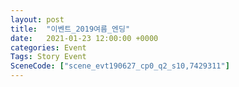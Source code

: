 ```yaml
---
layout: post
title:  "이벤트_2019여름_엔딩"
date:   2021-01-23 12:00:00 +0000
categories: Event
Tags: Story Event
SceneCode: ["scene_evt190627_cp0_q2_s10,7429311"]
---
```

